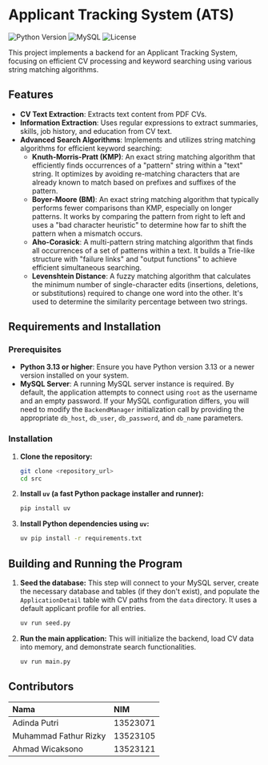 # Applicant Tracking System (ATS)

![Python Version](https://img.shields.io/badge/Python-3.13-blue?style=plastic&logo=python)
![MySQL](https://img.shields.io/badge/Database-MySQL-orange?style=plastic&logo=mysql)
![License](https://img.shields.io/badge/License-MIT-green?style=plastic)

This project implements a backend for an Applicant Tracking System, focusing on efficient CV processing and keyword searching using various string matching algorithms.

## Features

* **CV Text Extraction**: Extracts text content from PDF CVs.
* **Information Extraction**: Uses regular expressions to extract summaries, skills, job history, and education from CV text.
* **Advanced Search Algorithms**: Implements and utilizes string matching algorithms for efficient keyword searching:
    * **Knuth-Morris-Pratt (KMP)**: An exact string matching algorithm that efficiently finds occurrences of a "pattern" string within a "text" string. It optimizes by avoiding re-matching characters that are already known to match based on prefixes and suffixes of the pattern.
    * **Boyer-Moore (BM)**: An exact string matching algorithm that typically performs fewer comparisons than KMP, especially on longer patterns. It works by comparing the pattern from right to left and uses a "bad character heuristic" to determine how far to shift the pattern when a mismatch occurs.
    * **Aho-Corasick**: A multi-pattern string matching algorithm that finds all occurrences of a set of patterns within a text. It builds a Trie-like structure with "failure links" and "output functions" to achieve efficient simultaneous searching.
    * **Levenshtein Distance**: A fuzzy matching algorithm that calculates the minimum number of single-character edits (insertions, deletions, or substitutions) required to change one word into the other. It's used to determine the similarity percentage between two strings.

## Requirements and Installation


### Prerequisites

* **Python 3.13 or higher**: Ensure you have Python version 3.13 or a newer version installed on your system.
* **MySQL Server**: A running MySQL server instance is required. By default, the application attempts to connect using `root` as the username and an empty password. If your MySQL configuration differs, you will need to modify the `BackendManager` initialization call by providing the appropriate `db_host`, `db_user`, `db_password`, and `db_name` parameters.

### Installation

1.  **Clone the repository:**

    ```bash
    git clone <repository_url>
    cd src
    ```

2.  **Install `uv` (a fast Python package installer and runner):**

    ```bash
    pip install uv
    ```

3.  **Install Python dependencies using `uv`:**

    ```bash
    uv pip install -r requirements.txt
    ```

## Building and Running the Program

1.  **Seed the database:** This step will connect to your MySQL server, create the necessary database and tables (if they don't exist), and populate the `ApplicationDetail` table with CV paths from the `data` directory. It uses a default applicant profile for all entries.

    ```bash
    uv run seed.py
    ```

2.  **Run the main application:** This will initialize the backend, load CV data into memory, and demonstrate search functionalities.

    ```bash
    uv run main.py
    ```

## Contributors

| Nama  | NIM |
| :---- | :-- |
| Adinda Putri | 13523071 |
| Muhammad Fathur Rizky | 13523105 |
| Ahmad Wicaksono | 13523121 |